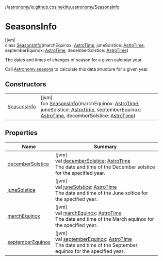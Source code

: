 //[astronomy](../../../index.md)/[io.github.cosinekitty.astronomy](../index.md)/[SeasonsInfo](index.md)

# SeasonsInfo

[jvm]\
class [SeasonsInfo](index.md)(marchEquinox: [AstroTime](../-astro-time/index.md), juneSolstice: [AstroTime](../-astro-time/index.md), septemberEquinox: [AstroTime](../-astro-time/index.md), decemberSolstice: [AstroTime](../-astro-time/index.md))

The dates and times of changes of season for a given calendar year.

Call [Astronomy.seasons](../-astronomy/seasons.md) to calculate this data structure for a given year.

## Constructors

| | |
|---|---|
| [SeasonsInfo](-seasons-info.md) | [jvm]<br>fun [SeasonsInfo](-seasons-info.md)(marchEquinox: [AstroTime](../-astro-time/index.md), juneSolstice: [AstroTime](../-astro-time/index.md), septemberEquinox: [AstroTime](../-astro-time/index.md), decemberSolstice: [AstroTime](../-astro-time/index.md)) |

## Properties

| Name | Summary |
|---|---|
| [decemberSolstice](december-solstice.md) | [jvm]<br>val [decemberSolstice](december-solstice.md): [AstroTime](../-astro-time/index.md)<br>The date and time of the December solstice for the specified year. |
| [juneSolstice](june-solstice.md) | [jvm]<br>val [juneSolstice](june-solstice.md): [AstroTime](../-astro-time/index.md)<br>The date and time of the June soltice for the specified year. |
| [marchEquinox](march-equinox.md) | [jvm]<br>val [marchEquinox](march-equinox.md): [AstroTime](../-astro-time/index.md)<br>The date and time of the March equinox for the specified year. |
| [septemberEquinox](september-equinox.md) | [jvm]<br>val [septemberEquinox](september-equinox.md): [AstroTime](../-astro-time/index.md)<br>The date and time of the September equinox for the specified year. |
